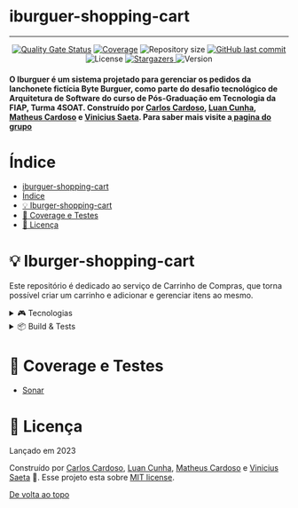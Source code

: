 # iburguer-shopping-cart

<!-- Permite  a funcionalidade de voltar ao topo -->
<a id="topo"></a>
___________________________________________________

<!-- Informações visuais do projeto -->
<div align="center">
    <a href="https://sonarcloud.io/summary/new_code?id=FIAP-G04_iburguer-shopping-cart"><img src="https://sonarcloud.io/api/project_badges/measure?project=FIAP-G04_iburguer-shopping-cart&amp;metric=alert_status" alt="Quality Gate Status"></a>
    <a href="https://sonarcloud.io/summary/new_code?id=FIAP-G04_iburguer-shopping-cart"><img src="https://sonarcloud.io/api/project_badges/measure?project=FIAP-G04_iburguer-shopping-cart&amp;metric=coverage" alt="Coverage"></a>
    <img alt="Repository size" src="https://img.shields.io/github/repo-size/FIAP-G04/iburguer-shopping-cart?color=009bd9">
    <a href="https://github.com/FIAP-G04/iburguer-shopping-cart/commits/main">
        <img alt="GitHub last commit" src="https://img.shields.io/github/last-commit/FIAP-G04/iburguer-shopping-cart?color=009bd9">
    </a>
    <img alt="License" src="https://img.shields.io/badge/license-MIT-009db9">
    <a href="https://github.com/FIAP-G04/iburguer-shopping-cart/stargazers">
        <img alt="Stargazers" src="https://img.shields.io/github/stars/FIAP-G04/iburguer-shopping-cart?color=009db9&logo=github">
    </a>
    <img alt="Version" src="https://img.shields.io/badge/Version-8.0-3B19E5?logo=dotnet" />
</div>

<!-- Breve descrição sobre o projeto -->

<div align="left">
  <h4>O Iburguer é um sistema projetado para gerenciar os pedidos da lanchonete fictícia Byte Burguer, como parte do desafio tecnológico de Arquitetura de Software do curso de Pós-Graduação em Tecnologia da FIAP, Turma 4SOAT. Construído por <a href="https://github.com/CarlosEduAC">Carlos Cardoso</a>, <a href="https://github.com/LuanPCunha">Luan Cunha</a>, <a href="https://github.com/matheusantonio">Matheus Cardoso</a> e <a href="https://github.com/vinisaeta">Vinicius Saeta</a>. Para saber mais visite a<a href="https://github.com/FIAP-G04"> pagina do grupo</a>
  </h4>
</div>

# Índice

- [iburguer-shopping-cart](#iburguer-shopping-cart)
- [Índice](#índice)
- [💡 Iburger-shopping-cart](#-iburger-shopping-cart)
- [🔎 Coverage e Testes](#-coverage-e-testes)
- [📕 Licença](#-licença)

<a id="API"></a>

# 💡 Iburger-shopping-cart

Este repositório é dedicado ao serviço de Carrinho de Compras, que torna possível criar um carrinho e adicionar e gerenciar itens ao mesmo.
<details>
<summary>🎮 Tecnologias</summary>

---

Esse projeto foi feito utilizando as seguintes tecnologias:

- [C#](https://learn.microsoft.com/pt-br/dotnet/csharp/)
- [.NET 8.0](https://dotnet.microsoft.com/en-us/download/dotnet/8.0)
- [PostgreSQL](https://www.postgresql.org/)
- [Docker](https://www.docker.com/)
- [Kubernetes](https://kubernetes.io/pt-br/)
- [Helm](https://helm.sh/)
- [Minikube](https://minikube.sigs.k8s.io/docs/)
- [Swagger](https://swagger.io/)
- [K6](https://k6.io/)</details>

<details>
<summary>📦 Build & Tests</summary>

---

| CI/CD | Status |
| --- | --- |
| Build & Unit Tests | [![.NET Build and Test](https://github.com/FIAP-G04/iburguer-shopping-cart/actions/workflows/quality-gate.yml/badge.svg)](https://github.com/FIAP-G04/iburguer-shopping-cart/actions/workflows/quality-gate.yml)

</details>

<a id="Teste"></a>

# 🔎 Coverage e Testes

- [Sonar](https://sonarcloud.io/summary/overall?id=FIAP-G04_iburguer-shopping-cart)

<a id="Licenca"></a>

# 📕 Licença

Lançado em 2023

Construído por [Carlos Cardoso](https://github.com/CarlosEduAC), [Luan Cunha](https://github.com/LuanPCunha), [Matheus Cardoso](https://github.com/matheusantonio) e [Vinicius Saeta](https://github.com/vinisaeta) 🚀.
Esse projeto esta sobre [MIT license](./LICENSE).

[De volta ao topo](#topo)
